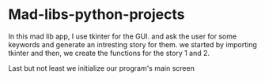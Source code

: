 # Mad-libs-python-projects
In this mad lib app, I use tkinter for the GUI. and ask the user for some keywords and generate an intresting story for them.
we started by importing tkinter
and then, we create the functions for the story 1 and 2. 

Last but not least we initialize our program's main screen
